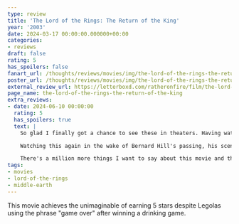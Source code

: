 ```yaml
---
type: review
title: 'The Lord of the Rings: The Return of the King'
year: '2003'
date: 2024-03-17 00:00:00.000000+00:00
categories:
- reviews
draft: false
rating: 5
has_spoilers: false
fanart_url: /thoughts/reviews/movies/img/the-lord-of-the-rings-the-return-of-the-king_fanart.png
poster_url: /thoughts/reviews/movies/img/the-lord-of-the-rings-the-return-of-the-king_poster.png
external_review_url: https://letterboxd.com/ratheronfire/film/the-lord-of-the-rings-the-return-of-the-king/
page_name: the-lord-of-the-rings-the-return-of-the-king
extra_reviews:
- date: 2024-06-10 00:00:00
  rating: 5
  has_spoilers: true
  text: |
    So glad I finally got a chance to see these in theaters. Having watched all three, I can say with confidence these three as a single unit are my all-time favorite film, hands down.

    Watching this again in the wake of Bernard Hill's passing, his scenes hit way harder, and I was able to appreciate his character way more deeply than I ever have watching his performance, and the way he constantly straddles the line between projecting an aura of authority, and serving as a man of the people willing to ride out into certain death right alongside them.

    There's a million more things I want to say about this movie and the trilogy as a whole, but my brain is absolutely worn out now, so maybe some other time I'll come back and jot down some more unorganized thoughts here.
tags:
- movies
- lord-of-the-rings
- middle-earth
---
```


This movie achieves the unimaginable of earning 5 stars despite Legolas using the phrase "game over" after winning a drinking game.

